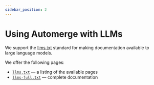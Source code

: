 ```yaml
---
sidebar_position: 2
---
```


# Using Automerge with LLMs

We support the [llms.txt](https://llmstxt.org/) standard for making documentation available to large language models.

We offer the following pages:

<!-- needs to be an anchor link, because for markdown links a / is appended at the end -->

- <a href="/llms.txt" target="_blank">`llms.txt`</a> — a listing of the available pages
- <a href="/llms-full.txt" target="_blank">`llms-full.txt`</a> — complete documentation
